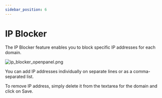 ```yaml
---
sidebar_position: 6
---
```


# IP Blocker

The IP Blocker feature enables you to block specific IP addresses for each domain.

![ip_blocker_openpanel.png](/img/panel/v1/advanced/ip_blocker_openpanel.png)

You can add IP addresses individually on separate lines or as a comma-separated list.

To remove IP address, simply delete it from the textarea for the domain and click on Save.
